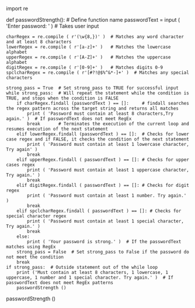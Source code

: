 import re           

def passwordStrength():                          # Define function name
    passwordText = input ( 'Enter password: ' )  # Takes user input
    
    charRegex = re.compile ( r'(\w{8,})' )  # Matches any word character and at least 8 characters
    lowerRegex = re.compile ( r'[a-z]+' )   # Matches the lowercase alphabet
    upperRegex = re.compile ( r'[A-Z]+' )   # Matches the uppercase alphabet
    digitRegex = re.compile ( r'[0-9]+' )   # Matches digits 0-9
    spclcharRegex = re.compile ( r'[#?!@$%^&*-]+' )  # Matches any special characters

    strong_pass = True  # Set strong_pass to TRUE for successful input
    while strong_pass:  # Will repeat the statement while the condition is TRUE, and stops when the condition is FALSE
        if charRegex.findall (passwordText ) == []:     # findall searches the regex pattern across the target string and returns all matches
            print ( 'Password must contain at least 8 characters,Try again.' )  # If passwordText does not meet RegEx
            break       # Terminates the execution of the current loop and resumes execution of the next statement
        elif lowerRegex.findall (passwordText ) == []:  # Checks for lower case regex and if FALSE, it checks the condition of the next statement
            print ( 'Password must contain at least 1 lowercase character, Try again' )
            break
        elif upperRegex.findall ( passwordText ) == []: # Checks for upper cases regex
            print ( 'Password must contain at least 1 uppercase character, Try again.' )
            break
        elif digitRegex.findall ( passwordText ) == []: # Checks for digit regex
            print ( 'Password must contain at least 1 number. Try again.' )
            break
        elif spclcharRegex.findall ( passwordText ) == []: # Checks for special character regex
            print ( 'Password must contain at least 1 special character, Try again.' )
            break
        else:
            print ( 'Your password is strong.' )  # If the passwordText matches using RegEx
        strong_pass = False  # Set strong_pass to False if the password do not meet the condition
        break
    if strong_pass:  # Outside statement out of the while loop
        print ('Must contain at least 8 characters, 1 lowercase, 1 uppercase, 1 number and 1 special character. Try again.' )  # If passwordText does not meet RegEx patterns
        passwordStrength ()
passwordStrength ()

